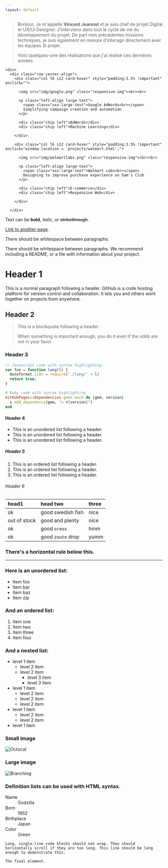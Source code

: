 ```yaml
---
layout: default
---
```


> Bonjour, 
> Je m'appelle **Vincent Jeannot** et je suis chef de projet Digital et UX/UI Designer.
> J'interviens dans tout le cycle de vie du développement du projet. De part mes précédentes missions techniques, je suis également en mesure d'interagir directement avec les équipes SI projet.
>
> Voici quelques-une des réalisations que j'ai réalisé ces dernières années.


    <div>
      <div class="row center-align">
        <div class="col l6 s12 card-hover" style="padding:3.5% !important" onclick="">
            
          <img src="img/google.png" class="responsive-img"><br><br>

          <p class="left-align large-text">
            <span class="xxx-large-text">Google AdWords<br></span>
            Simplifying campaign creation and automation
          </p>

          <div class="chip left">AdWords</div>
          <div class="chip left">Machine Learning</div>

        </div>

        <div class="col l6 s12 card-hover" style="padding:3.5% !important" onclick="window.location = 'projects/walmart.html';">
          
          <img src="img/walmartlabs.png" class="responsive-img"><br><br>

          <p class="left-align large-text">
            <span class="xxx-large-text">Walmart Labs<br></span>
            Designing to improve purchase experience on Sam's Club
          </p>

          <div class="chip left">E-commerce</div>
          <div class="chip left">Responsive Web</div>
          
        </div>

      </div>
            
      

Text can be **bold**, _italic_, or ~~strikethrough~~.

[Link to another page](./another-page.html).

There should be whitespace between paragraphs.

There should be whitespace between paragraphs. We recommend including a README, or a file with information about your project.

# Header 1

This is a normal paragraph following a header. GitHub is a code hosting platform for version control and collaboration. It lets you and others work together on projects from anywhere.

## Header 2

> This is a blockquote following a header.
>
> When something is important enough, you do it even if the odds are not in your favor.

### Header 3

```js
// Javascript code with syntax highlighting.
var fun = function lang(l) {
  dateformat.i18n = require('./lang/' + l)
  return true;
}
```

```ruby
# Ruby code with syntax highlighting
GitHubPages::Dependencies.gems.each do |gem, version|
  s.add_dependency(gem, "= #{version}")
end
```

#### Header 4

*   This is an unordered list following a header.
*   This is an unordered list following a header.
*   This is an unordered list following a header.

##### Header 5

1.  This is an ordered list following a header.
2.  This is an ordered list following a header.
3.  This is an ordered list following a header.

###### Header 6

| head1        | head two          | three |
|:-------------|:------------------|:------|
| ok           | good swedish fish | nice  |
| out of stock | good and plenty   | nice  |
| ok           | good `oreos`      | hmm   |
| ok           | good `zoute` drop | yumm  |

### There's a horizontal rule below this.

* * *

### Here is an unordered list:

*   Item foo
*   Item bar
*   Item baz
*   Item zip

### And an ordered list:

1.  Item one
1.  Item two
1.  Item three
1.  Item four

### And a nested list:

- level 1 item
  - level 2 item
  - level 2 item
    - level 3 item
    - level 3 item
- level 1 item
  - level 2 item
  - level 2 item
  - level 2 item
- level 1 item
  - level 2 item
  - level 2 item
- level 1 item

### Small image

![Octocat](https://assets-cdn.github.com/images/icons/emoji/octocat.png)

### Large image

![Branching](https://guides.github.com/activities/hello-world/branching.png)


### Definition lists can be used with HTML syntax.

<dl>
<dt>Name</dt>
<dd>Godzilla</dd>
<dt>Born</dt>
<dd>1952</dd>
<dt>Birthplace</dt>
<dd>Japan</dd>
<dt>Color</dt>
<dd>Green</dd>
</dl>

```
Long, single-line code blocks should not wrap. They should horizontally scroll if they are too long. This line should be long enough to demonstrate this.
```

```
The final element.
```
